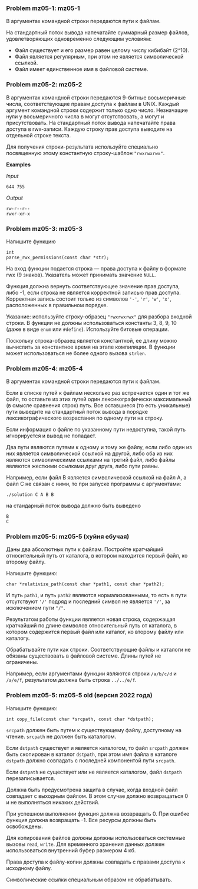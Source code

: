 ### Problem mz05-1: mz05-1

В аргументах командной строки передаются пути к файлам.

На стандартный поток вывода напечатайте суммарный размер файлов, удовлетворяющих одновременно следующим условиям:

* Файл существует и его размер равен целому числу кибибайт (2^10).
* Файл является регулярным, при этом не является символической ссылкой.
* Файл имеет единственное имя в файловой системе.

### Problem mz05-2: mz05-2

В аргументах командной строки передаются 9-битные восьмеричные числа, соответствующие правам доступа к файлам в UNIX. Каждый аргумент командной строки содержит только одно число. Незначащие нули у восьмеричного числа в могут отсутствовать, а могут и присутствовать. На стандартный поток вывода напечатайте права доступа в rwx-записи. Каждую строку прав доступа выводите на отдельной строке текста.

Для получения строки-результата используйте специально посвященную этому константную строку-шаблон ```"rwxrwxrwx"```.

**Examples**

_Input_

```
644 755
```

_Output_

```
rw-r--r--
rwxr-xr-x
```

### Problem mz05-3: mz05-3

Напишите функцию

```
int
parse_rwx_permissions(const char *str);
```

На вход функции подается строка — права доступа к файлу в формате rwx (9 знаков). Указатель может принимать значение ```NULL```.

Функция должна вернуть соответствующее значение прав доступа, либо -1, если строка не является корректной записью прав доступа. Корректная запись состоит только из символов ```'-'```, ```'r'```, ```'w'```, ```'x'```, расположенных в правильном порядке.

Указание: используйте строку-образец ```"rwxrwxrwx"``` для разбора входной строки. В функции не должны использоваться константы 3, 8, 9, 10 (даже в виде ```enum``` или ```#define```). Используйте битовые операции.

Поскольку строка-образец является константной, ее длину можно вычислить за константное время на этапе компиляции. В функции может использоваться не более одного вызова ```strlen```.

### Problem mz05-4: mz05-4

В аргументах командной строки передаются пути к файлам.

Если в списке путей к файлам несколько раз встречается один и тот же файл, то оставьте из этих путей один лексикографически максимальный (в смысле сравнения строк) путь. Все оставшиеся (то есть уникальные) пути выведите на стандартный поток вывода в порядке лексикографического возрастания по одному пути на строку.

Если информация о файле по указанному пути недоступна, такой путь игнорируется и вывод не попадает.

Два пути являются путями к одному и тому же файлу, если либо один из них является символической ссылкой на другой, либо оба из них являются символическими ссылками на третий файл, либо файлы являются жесткими ссылками друг друга, либо пути равны.

Например, если файл B является символической ссылкой на файл A, а файл C не связан с ними, то при запуске программы с аргументами:

```
./solution C A B B
```

на стандарный поток вывода должно быть выведено

```
B
C
```

### Problem mz05-5: mz05-5 (хуйня ебучая)

Даны два абсолютных пути к файлам. Постройте кратчайший относительный путь от каталога, в котором находится первый файл, ко второму файлу.

Напишите функцию:

```
char *relativize_path(const char *path1, const char *path2);
```

И путь ```path1```, и путь ```path2``` являются нормализованными, то есть в пути отсутствуют ```'/'``` подряд и последний символ не является ```'/'```, за исключением пути ```"/"```.

Результатом работы функции является новая строка, содержащая кратчайший по длине символов относительный путь от каталога, в котором содержится первый файл или каталог, ко второму файлу или каталогу.

Обрабатывайте пути как строки. Соответствующие файлы и каталоги не обязаны существовать в файловой системе. Длины путей не ограничены.

Например, если аргументами функции являются строки ```/a/b/c/d``` и ```/a/e/f```, результатом должна быть строка ```../../e/f```.

### Problem mz05-5: mz05-5 old (версия 2022 года)

Напишите функцию:

```
int copy_file(const char *srcpath, const char *dstpath);
```

```srcpath``` должен быть путем к существующему файлу, доступному на чтение. ```srcpath``` не должен быть каталогом.

Если ```dstpath``` существует и является каталогом, то файл ```srcpath``` должен быть скопирован в каталог ```dstpath```, при этом имя файла в каталоге ```dstpath``` должно совпадать с последней компонентой пути ```srcpath```.

Если ```dstpath``` не существует или не является каталогом, файл ```dstpath``` перезаписывается.

Должна быть предусмотрена защита в случае, когда входной файл совпадает с выходным файлом. В этом случае должно возвращаться 0 и не выполняться никаких действий.

При успешном выполнении функция должна возвращать 0. При ошибке функция должна возвращать -1. Все ресурсы должны быть освобождены.

Для копирования файлов должны должны использоваться системные вызовы ```read```, ```write```. Для временного хранения данных должен использоваться внутренний буфер размером 4 кб.

Права доступа к файлу-копии должны совпадать с правами доступа к исходному файлу.

Символические ссылки специальным образом не обрабатывать.
